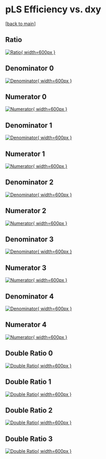 # pLS Efficiency vs. dxy

[[back to main](./)]



## Ratio

[![Ratio](../mtv/var/pLS_base_211_0_eff_dxy.png){ width=600px }](../mtv/var/pLS_base_211_0_eff_dxy.pdf)

## Denominator 0

[![Denominator](../mtv/den/pLS_base_211_0_eff_dxy_den0.png){ width=600px }](../mtv/den/pLS_base_211_0_eff_dxy_den0.pdf)

## Numerator 0

[![Numerator](../mtv/num/pLS_base_211_0_eff_dxy_num0.png){ width=600px }](../mtv/num/pLS_base_211_0_eff_dxy_num0.pdf)

## Denominator 1

[![Denominator](../mtv/den/pLS_base_211_0_eff_dxy_den1.png){ width=600px }](../mtv/den/pLS_base_211_0_eff_dxy_den1.pdf)

## Numerator 1

[![Numerator](../mtv/num/pLS_base_211_0_eff_dxy_num1.png){ width=600px }](../mtv/num/pLS_base_211_0_eff_dxy_num1.pdf)

## Denominator 2

[![Denominator](../mtv/den/pLS_base_211_0_eff_dxy_den2.png){ width=600px }](../mtv/den/pLS_base_211_0_eff_dxy_den2.pdf)

## Numerator 2

[![Numerator](../mtv/num/pLS_base_211_0_eff_dxy_num2.png){ width=600px }](../mtv/num/pLS_base_211_0_eff_dxy_num2.pdf)

## Denominator 3

[![Denominator](../mtv/den/pLS_base_211_0_eff_dxy_den3.png){ width=600px }](../mtv/den/pLS_base_211_0_eff_dxy_den3.pdf)

## Numerator 3

[![Numerator](../mtv/num/pLS_base_211_0_eff_dxy_num3.png){ width=600px }](../mtv/num/pLS_base_211_0_eff_dxy_num3.pdf)

## Denominator 4

[![Denominator](../mtv/den/pLS_base_211_0_eff_dxy_den4.png){ width=600px }](../mtv/den/pLS_base_211_0_eff_dxy_den4.pdf)

## Numerator 4

[![Numerator](../mtv/num/pLS_base_211_0_eff_dxy_num4.png){ width=600px }](../mtv/num/pLS_base_211_0_eff_dxy_num4.pdf)

## Double Ratio 0

[![Double Ratio](../mtv/ratio/pLS_base_211_0_eff_dxy_ratio0.png){ width=600px }](../mtv/ratio/pLS_base_211_0_eff_dxy_ratio0.pdf)

## Double Ratio 1

[![Double Ratio](../mtv/ratio/pLS_base_211_0_eff_dxy_ratio1.png){ width=600px }](../mtv/ratio/pLS_base_211_0_eff_dxy_ratio1.pdf)

## Double Ratio 2

[![Double Ratio](../mtv/ratio/pLS_base_211_0_eff_dxy_ratio2.png){ width=600px }](../mtv/ratio/pLS_base_211_0_eff_dxy_ratio2.pdf)

## Double Ratio 3

[![Double Ratio](../mtv/ratio/pLS_base_211_0_eff_dxy_ratio3.png){ width=600px }](../mtv/ratio/pLS_base_211_0_eff_dxy_ratio3.pdf)

